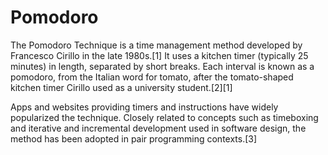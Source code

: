 # Pomodoro
The Pomodoro Technique is a time management method developed by Francesco Cirillo in the late 1980s.[1] It uses a kitchen timer (typically 25 minutes) in length, separated by short breaks. Each interval is known as a pomodoro, from the Italian word for tomato, after the tomato-shaped kitchen timer Cirillo used as a university student.[2][1]

Apps and websites providing timers and instructions have widely popularized the technique. Closely related to concepts such as timeboxing and iterative and incremental development used in software design, the method has been adopted in pair programming contexts.[3]
